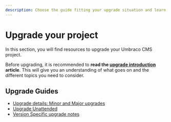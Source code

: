 ```yaml
---
description: Choose the guide fitting your upgrade situation and learn more about the recommended approach.
---
```


# Upgrade your project

In this section, you will find resources to upgrade your Umbraco CMS project.

Before upgrading, it is recommended to **read the [upgrade introduction](./upgrade-introduction.md) article**. This will give you an understanding of what goes on and the different topics you need to consider.

## Upgrade Guides

* [Upgrade details: Minor and Major upgrades](upgrade-details.md)
* [Upgrade Unattended](upgrade-unattended.md)
* [Version Specific upgrade notes](version-specific/README.md)
